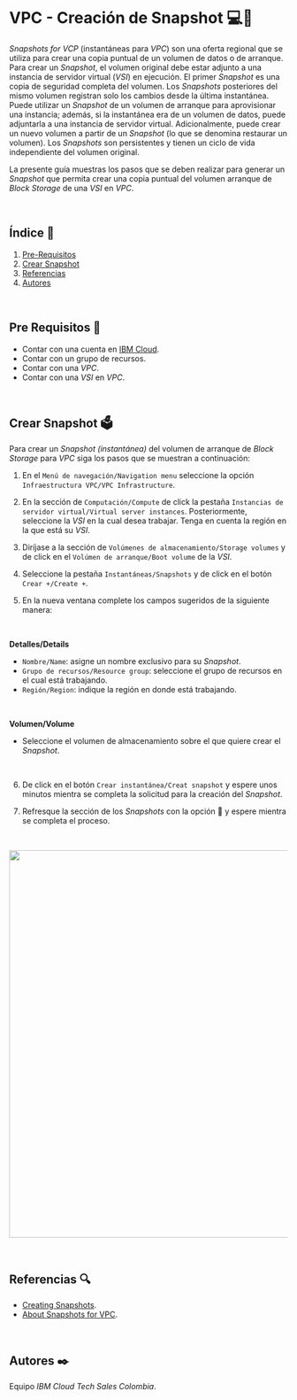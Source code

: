 # VPC - Creación de Snapshot 💻💾
*Snapshots for VCP* (instantáneas para *VPC*) son una oferta regional que se utiliza para crear una copia puntual de un volumen de datos o de arranque. Para crear un *Snapshot*, el volumen original debe estar adjunto a una instancia de servidor virtual (*VSI*) en ejecución. El primer *Snapshot* es una copia de seguridad completa del volumen. Los *Snapshots* posteriores del mismo volumen registran solo los cambios desde la última instantánea. Puede utilizar un *Snapshot* de un volumen de arranque para aprovisionar una instancia; además, si la instantánea era de un volumen de datos, puede adjuntarla a una instancia de servidor virtual. Adicionalmente, puede crear un nuevo volumen a partir de un *Snapshot* (lo que se denomina restaurar un volumen). Los *Snapshots* son persistentes y tienen un ciclo de vida independiente del volumen original.

La presente guía muestras los pasos que se deben realizar para generar un *Snapshot* que permita crear una copia puntual del volumen arranque de *Block Storage* de una *VSI* en *VPC*.

<br />

## Índice  📰
1. [Pre-Requisitos](#Pre-Requisitos-pencil)
2. [Crear Snapshot](#Crear-Snapshot-ballot_box)
3. [Referencias](#Referencias-mag)
4. [Autores](#Autores-black_nib)
<br />


## Pre Requisitos :pencil:
* Contar con una cuenta en <a href="https://cloud.ibm.com/">IBM Cloud</a>.
* Contar con un grupo de recursos.
* Contar con una *VPC*.
* Contar con una *VSI* en *VPC*.

<br />

## Crear Snapshot :ballot_box:
Para crear un *Snapshot (instantánea)* del volumen de arranque de *Block Storage* para *VPC* siga los pasos que se muestran a continuación:

1. En el ```Menú de navegación/Navigation menu``` seleccione la opción ```Infraestructura VPC/VPC Infrastructure```.

2. En la sección de ```Computación/Compute``` de click la pestaña ```Instancias de servidor virtual/Virtual server instances```. Posteriormente, seleccione la *VSI* en la cual desea trabajar. Tenga en cuenta la región en la que está su *VSI*.

3. Diríjase a la sección de ```Volúmenes de almacenamiento/Storage volumes``` y de click en el ```Volúmen de arranque/Boot volume``` de la *VSI*.

4. Seleccione la pestaña ```Instantáneas/Snapshots``` y de click en el botón ```Crear +/Create +```.

5. En la nueva ventana complete los campos sugeridos de la siguiente manera:
<br />

**Detalles/Details** 
* ```Nombre/Name```: asigne un nombre exclusivo para su *Snapshot*.
* ```Grupo de recursos/Resource group```: seleccione el grupo de recursos en el cual está trabajando.
* ```Región/Region```: indique la región en donde está trabajando.
<br />

**Volumen/Volume**
* Seleccione el volumen de almacenamiento sobre el que quiere crear el *Snapshot*.
<br />

6. De click en el botón ```Crear instantánea/Creat snapshot``` y espere unos minutos mientra se completa la solicitud para la creación del *Snapshot*.

7. Refresque la sección de los *Snapshots* con la opción 🔄 y espere mientra se completa el proceso.

<br />

<p align="center"><img width="700" src="https://github.com/emeloibmco/VPC-Creacion-Snapshot/blob/main/images/vpc-crear-snapshot.gif"></p>
<br />

## Referencias :mag:
* <a href="https://cloud.ibm.com/docs/vpc?topic=vpc-snapshots-vpc-create&interface=ui">Creating Snapshots</a>.
* <a href="https://cloud.ibm.com/docs/vpc?topic=vpc-snapshots-vpc-about">About Snapshots for VPC</a>.
<br />

## Autores :black_nib:
Equipo *IBM Cloud Tech Sales Colombia*.
<br />
